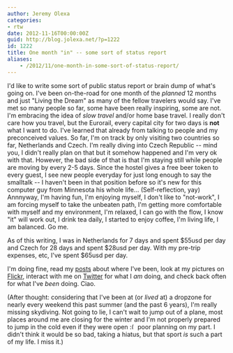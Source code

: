 ```yaml
---
author: Jeremy Olexa
categories:
- rtw
date: 2012-11-16T00:00:00Z
guid: http://blog.jolexa.net/?p=1222
id: 1222
title: One month "in" -- some sort of status report
aliases:
    - /2012/11/one-month-in-some-sort-of-status-report/
---
```


I'd like to write some sort of public status report or brain dump of what's going on. I've been on-the-road for one month of the *planned* 12 months and just "Living the Dream" as many of the fellow travelers would say. I've met so many people so far, some have been really inspiring, some are not. I'm embracing the idea of *slow travel* and/or home base travel. I really don't care how you travel, but the Eurorail, every capital city for two days is **not** what I want to do. I've learned that already from talking to people and my preconceived values. So far, I'm on track by only visiting two countries so far, Netherlands and Czech. I'm really diving into Czech Republic -- mind you, I didn't really plan on that but it somehow happened and I'm very ok with that. However, the bad side of that is that I'm staying still while people are moving by every 2-5 days. Since the hostel gives a free beer token to every guest, I see new people everyday for just long enough to say the smalltalk -- I haven't been in that position before so it's new for this computer guy from Minnesota his whole life... (Self-reflection, yay) Annnyway, I'm having fun, I'm enjoying myself, I don't like to "not-work", I am forcing myself to take the unbeaten path, I'm getting more comfortable with myself and my environment, I'm relaxed, I can go with the flow, I know "it" will work out, I drink tea daily, I started to enjoy coffee, I'm living life, I am balanced. Go me.

As of this writing, I was in Netherlands for 7 days and spent $55usd per day and Czech for 28 days and spent $28usd per day. With my pre-trip expenses, etc, I've spent $65usd per day.

I'm doing fine, read my [posts][1] about where I've been, look at my pictures on [Flickr][2], interact with me on [Twitter][3] for what I *am* doing, and check back often for what I've *been* doing. Ciao.

(After thought: considering that I've been at (or *lived* at) a dropzone for nearly every weekend this past summer (and the past 6 years), I'm really missing skydiving. Not going to lie, I can't wait to jump out of a plane, most places around me are closing for the winter and I'm not properly prepared to jump in the cold even if they were open <img src="http://blog.jolexa.net/wp-includes/images/smilies/frownie.png" alt=":(" class="wp-smiley" style="height: 1em; max-height: 1em;" /> poor planning on my part. I didn't think it would be so bad, taking a hiatus, but that sport *is* such a part of my life. I miss it.)

 [1]: http://blog.jolexa.net/category/life/rtw/
 [2]: http://www.flickr.com/photos/jolexa/sets/
 [3]: http://twitter.com/jolexa